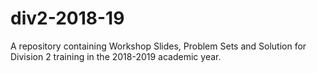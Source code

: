 # div2-2018-19
A repository containing Workshop Slides, Problem Sets and Solution for Division 2 training in the 2018-2019 academic year. 
